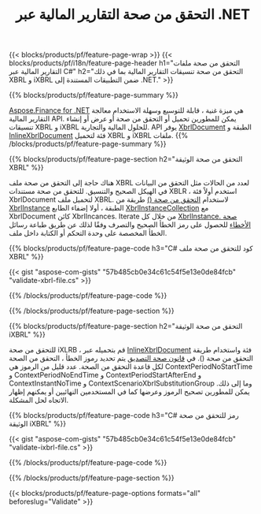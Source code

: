 ﻿---
title: التحقق من صحة التقارير المالية عبر .NET
url: /ar/net/validate/
description:  C# رمز للتحقق من صحة التقارير المالية في ملفات XBRL و iXBRL عبر مكتبة .NET.
---
{{< blocks/products/pf/feature-page-wrap >}}
{{< blocks/products/pf/i18n/feature-page-header h1="التحقق من صحة ملفات التقارير المالية عبر C#" h2="التحقق من صحة تنسيقات التقارير المالية بما في ذلك XBRL و iXBRL ضمن التطبيقات المستندة إلى .NET." >}}

{{% blocks/products/pf/feature-page-summary %}}

[Aspose.Finance for .NET](https://products.aspose.com/finance/net/) هي ميزة غنية ، قابلة للتوسيع وسهلة الاستخدام معالجة التقارير المالية API. يمكن للمطورين تحميل أو التحقق من صحة أو عرض أو إنشاء تنسيقات XBRL و iXBRL للحلول المالية والتجارية. API يوفر [XbrlDocument](https://apireference.aspose.com/finance/net/aspose.finance.xbrl/xbrldocument) الطبقة و  [InlineXbrlDocument](https://apireference.aspose.com/finance/net/aspose.finance.xbrl.inline/inlinexbrldocument) فئة لتحميل XBRL و iXBRL ملفات.
{{% /blocks/products/pf/feature-page-summary %}}

{{% blocks/products/pf/feature-page-section h2="التحقق من صحة الوثيقة XBRL" %}}

هناك حاجة إلى التحقق من صحة ملف XBRL لعدد من الحالات مثل التحقق من البيانات في الهيكل الصحيح والتنسيق. للتحقق من صحة مستندات XBLR ، استخدم أولاً فئة XbrlDocument لتحميل ملف XBRL. لاستخدام [التحقق من صحة ()](https://apireference.aspose.com/finance/net/aspose.finance.xbrl/xbrlinstance/methods/validate) طريقة من [XbrlInstance](https://apireference.aspose.com/finance/net/aspose.finance.xbrl/xbrlinstance) الطبقة ، أولا إضفاء الطابع [XbrlInstanceCollection](https://apireference.aspose.com/finance/net/aspose.finance.xbrl/xbrlinstancecollection) مع XbrlDocument كائن XbrlIncances. Iterate من خلال كل [XbrlInstance. صحة الأخطاء](https://apireference.aspose.com/finance/net/aspose.finance.xbrl/xbrlinstance/properties/validationerrors) للحصول على رمز الخطأ الصحيح والتصرف وفقًا لذلك عن طريق طباعة رسائل الخطأ المخصصة على وحدة التحكم أو الكتابة داخل ملف.

{{% blocks/products/pf/feature-page-code h3="C# كود للتحقق من صحة ملف XBRL" %}}

{{< gist "aspose-com-gists" "57b485cb0e34c61c54f5e13e0de84fcb" "validate-xbrl-file.cs" >}} 

{{% /blocks/products/pf/feature-page-code %}}

{{% /blocks/products/pf/feature-page-section %}}

{{% blocks/products/pf/feature-page-section h2="التحقق من صحة الوثيقة iXBRL" %}}

للتحقق من صحة iXLRB ، قم بتحميله عبر [InlineXbrlDocument](https://apireference.aspose.com/finance/net/aspose.finance.xbrl.inline/inlinexbrldocument) فئة واستخدام طريقة التحقق من صحة (). في [قانون صحة التصديق](https://apireference.aspose.com/finance/net/aspose.finance.xbrl.validator/validationerrorcode) يتم تحديد رموز الخطأ ، التحقق من الصحة لكل قاعدة التحقق من الصحة. عدد قليل من الرموز هي ContextPeriodNoStartTime و ContextPeriodNoEndTime و ContextPeriodStartAfterEnd و ContextInstantNoTime و ContextScenarioXbrlSubstitutionGroup وما إلى ذلك. يمكن للمطورين تصحيح الرموز وعرضها كما في المستخدمين النهائيين أو يمكنهم إظهار الاتجاه لحل المشكلة.

{{% blocks/products/pf/feature-page-code h3="C# رمز للتحقق من صحة الوثيقة iXBRL" %}}

{{< gist "aspose-com-gists" "57b485cb0e34c61c54f5e13e0de84fcb" "validate-ixbrl-file.cs" >}}

{{% /blocks/products/pf/feature-page-code %}}

{{% /blocks/products/pf/feature-page-section %}}

{{< blocks/products/pf/feature-page-options formats="all" beforeslug="Validate" >}}